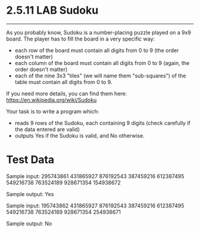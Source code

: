 # 2.5.11   LAB   Sudoku
-----------------------
As you probably know, Sudoku is a number-placing puzzle played on a 9x9 board. The player has to fill the board in a very specific way:
- each row of the board must contain all digits from 0 to 9 (the order doesn't matter)
- each column of the board must contain all digits from 0 to 9 (again, the order doesn't matter)
- each of the nine 3x3 "tiles" (we will name them "sub-squares") of the table must contain all digits from 0 to 9.

If you need more details, you can find them here:
https://en.wikipedia.org/wiki/Sudoku

Your task is to write a program which:
+ reads 9 rows of the Sudoku, each containing 9 digits (check carefully if the data entered are valid)
+ outputs Yes if the Sudoku is valid, and No otherwise.

# Test Data
Sample input:
295743861
431865927
876192543
387459216
612387495
549216738
763524189
928671354
154938672

Sample output:
Yes

Sample input:
195743862
431865927
876192543
387459216
612387495
549216738
763524189
928671354
254938671

Sample output:
No

